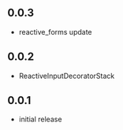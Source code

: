 ## 0.0.3

- reactive_forms update

## 0.0.2
* ReactiveInputDecoratorStack
## 0.0.1
* initial release
